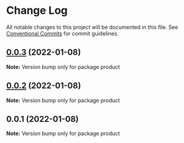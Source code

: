 # Change Log

All notable changes to this project will be documented in this file.
See [Conventional Commits](https://conventionalcommits.org) for commit guidelines.

## [0.0.3](https://github.com/Patrick1982/lerna/compare/v0.0.2...v0.0.3) (2022-01-08)

**Note:** Version bump only for package product





## [0.0.2](https://github.com/Patrick1982/lerna/compare/v0.0.1...v0.0.2) (2022-01-08)

**Note:** Version bump only for package product





## 0.0.1 (2022-01-08)

**Note:** Version bump only for package product
